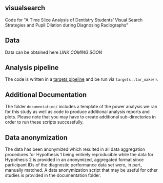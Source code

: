 ## visualsearch

Code for "A Time Slice Analysis of Dentistry Students’ Visual Search Strategies and Pupil Dilation during Diagnosing Radiographs"

## Data

Data can be obtained here *LINK COMING SOON*

## Analysis pipeline

The code is written in a [targets pipeline](https://books.ropensci.org/targets/) and be run via `targets::tar_make()`. 

## Additional Documentation

The folder `documentation/` includes a template of the power analysis we ran for this study as well as code to produce additional analysis reports and plots. Please note that you may have to create additional sub-directories in order to run these scripts successfully.

## Data anonymization 

The data has been anonymized which resulted in all data aggregation procedures for Hypothesis 1 being entirely reproducible while the data for Hypothesis 2 is provided in an anonymized, aggregated format since participant IDs of the diagnostic performance data set were, in part, manually matched. A data anonymization script that may be useful for other studies is provided in the documentation folder. 
